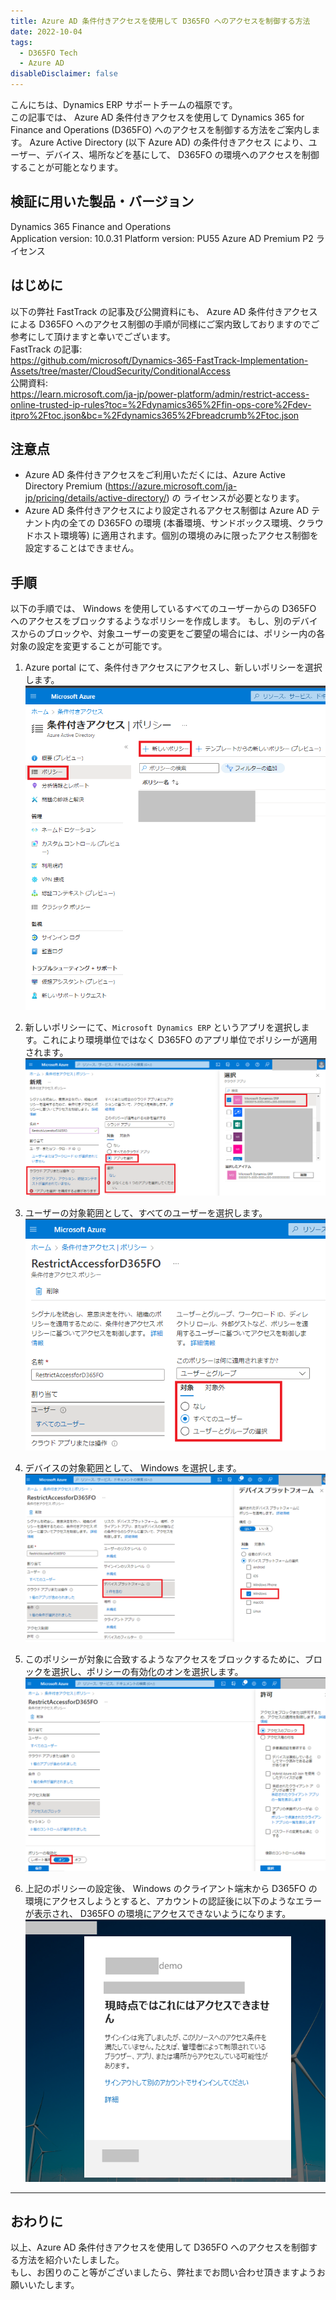 ```yaml
---
title: Azure AD 条件付きアクセスを使用して D365FO へのアクセスを制御する方法
date: 2022-10-04
tags:
  - D365FO Tech
  - Azure AD
disableDisclaimer: false
---
```


こんにちは、Dynamics ERP サポートチームの福原です。  
この記事では、 Azure AD 条件付きアクセスを使用して Dynamics 365 for Finance and Operations (D365FO) へのアクセスを制御する方法をご案内します。
Azure Active Directory (以下 Azure AD) の条件付きアクセス により、ユーザー、デバイス、場所などを基にして、 D365FO の環境へのアクセスを制御することが可能となります。

<!-- more -->
## 検証に用いた製品・バージョン
Dynamics 365 Finance and Operations      
Application version: 10.0.31
Platform version: PU55
Azure AD Premium P2 ライセンス

## はじめに
以下の弊社 FastTrack の記事及び公開資料にも、 Azure AD 条件付きアクセスによる D365FO へのアクセス制御の手順が同様にご案内致しておりますのでご参考にして頂けますと幸いでございます。  
FastTrack の記事:  
https://github.com/microsoft/Dynamics-365-FastTrack-Implementation-Assets/tree/master/CloudSecurity/ConditionalAccess  
公開資料:  
https://learn.microsoft.com/ja-jp/power-platform/admin/restrict-access-online-trusted-ip-rules?toc=%2Fdynamics365%2Ffin-ops-core%2Fdev-itpro%2Ftoc.json&bc=%2Fdynamics365%2Fbreadcrumb%2Ftoc.json  


## 注意点
- Azure AD 条件付きアクセスをご利用いただくには、Azure Active Directory Premium (https://azure.microsoft.com/ja-jp/pricing/details/active-directory/) の ライセンスが必要となります。
- Azure AD 条件付きアクセスにより設定されるアクセス制御は Azure AD テナント内の全ての D365FO の環境 (本番環境、サンドボックス環境、クラウドホスト環境等) に適用されます。個別の環境のみに限ったアクセス制御を設定することはできません。

## 手順
以下の手順では、 Windows を使用しているすべてのユーザーからの D365FO へのアクセスをブロックするようなポリシーを作成します。
もし、別のデバイスからのブロックや、対象ユーザーの変更をご要望の場合には、ポリシー内の各対象の設定を変更することが可能です。
1. Azure portal にて、条件付きアクセスにアクセスし、新しいポリシーを選択します。
    ![](./aad-conditional-access/image1.png)

2. 新しいポリシーにて、`Microsoft Dynamics ERP` というアプリを選択します。これにより環境単位ではなく D365FO のアプリ単位でポリシーが適用されます。
    ![](./aad-conditional-access/image2.png)

3. ユーザーの対象範囲として、すべてのユーザーを選択します。
    ![](./aad-conditional-access/image3.png)

4. デバイスの対象範囲として、 Windows を選択します。
    ![](./aad-conditional-access/image4.png)

5. このポリシーが対象に合致するようなアクセスをブロックするために、ブロックを選択し、ポリシーの有効化のオンを選択します。
    ![](./aad-conditional-access/image5.png)


6. 上記のポリシーの設定後、 Windows のクライアント端末から D365FO の環境にアクセスしようとすると、アカウントの認証後に以下のようなエラーが表示され、 D365FO の環境にアクセスできないようになります。
    ![](./aad-conditional-access/image6.png)


---

## おわりに  
以上、Azure AD 条件付きアクセスを使用して D365FO へのアクセスを制御する方法を紹介いたしました。  
もし、お困りのこと等がございましたら、弊社までお問い合わせ頂きますようお願いいたします。
